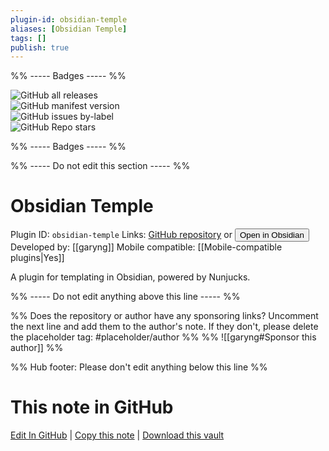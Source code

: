 ```yaml
---
plugin-id: obsidian-temple
aliases: [Obsidian Temple]
tags: []
publish: true
---
```


%% ----- Badges ----- %%

![GitHub all releases](https://img.shields.io/github/downloads/garyng/obsidian-temple/total?color=573E7A&logo=github&style=for-the-badge)  
![GitHub manifest version](https://img.shields.io/github/manifest-json/v/garyng/obsidian-temple?color=573E7A&logo=github&style=for-the-badge)  
![GitHub issues by-label](https://img.shields.io/github/issues/garyng/obsidian-temple/help%20wanted?color=573E7A&logo=github&style=for-the-badge)  
![GitHub Repo stars](https://img.shields.io/github/stars/garyng/obsidian-temple?color=573E7A&logo=github&style=for-the-badge)

%% ----- Badges ----- %%

%% ----- Do not edit this section ----- %%

# Obsidian Temple

Plugin ID: `obsidian-temple`
Links: [GitHub repository](https://github.com/garyng/obsidian-temple) or [<button id=HH>Open in Obsidian</button>](obsidian://show-plugin?id=obsidian-temple)
Developed by: [[garyng]]
Mobile compatible: [[Mobile-compatible plugins|Yes]]

A plugin for templating in Obsidian, powered by Nunjucks.

%% ----- Do not edit anything above this line ----- %%

%% Does the repository or author have any sponsoring links? Uncomment the next line and add them to the author's note. If they don't, please delete the placeholder tag: #placeholder/author %%
%% ![[garyng#Sponsor this author]] %%

%% Hub footer: Please don't edit anything below this line %%

# This note in GitHub

<span class="git-footer">[Edit In GitHub](https://github.dev/obsidian-community/obsidian-hub/blob/main/02%20-%20Community%20Expansions/02.05%20All%20Community%20Expansions/Plugins/obsidian-temple.md "git-hub-edit-note") | [Copy this note](https://raw.githubusercontent.com/obsidian-community/obsidian-hub/main/02%20-%20Community%20Expansions/02.05%20All%20Community%20Expansions/Plugins/obsidian-temple.md "git-hub-copy-note") | [Download this vault](https://github.com/obsidian-community/obsidian-hub/archive/refs/heads/main.zip "git-hub-download-vault") </span>
